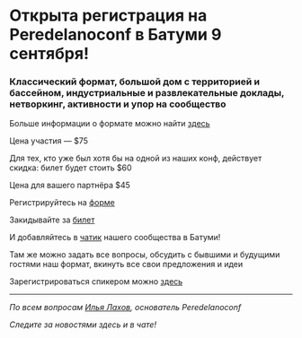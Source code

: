 # Открыта регистрация на **Peredelanoconf** в Батуми 9 сентября!

### Классический формат, большой дом с территорией и бассейном, индустриальные и развлекательные доклады, нетворкинг, активности и упор на сообщество

Больше информации о формате можно найти [здесь](/./confs/standard.md)

Цена участия — $75  

Для тех, кто уже был хотя бы на одной из наших конф, действует скидка: билет будет стоить $60

Цена для вашего партнёра $45

Регистрируйтесь на [форме]( https://docs.google.com/forms/d/1QyaD6d2y_cbTHxX2eH52EU7Z_7D9ZZeMWoodpTFJ8cM)

Закидывайте за [билет](/./guides/how-to-pay.md)

И добавляйтесь в [чатик](https://t.me/peredelano_batumi) нашего сообщества в Батуми! 

Там же можно задать все вопросы, обсудить с бывшими и будущими гостями наш формат, вкинуть все свои предложения и идеи

Зарегистрироваться спикером можно [здесь](/./guides/tech-speech.md)

---

_По всем вопросам [Илья Лахов](https://t.me/ilakhov), основатель Peredelanoconf_

_Следите за новостями здесь и в чате!_

